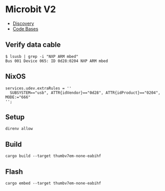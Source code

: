 # Microbit V2
* [Discovery](https://docs.rust-embedded.org/discovery/microbit/)
* [Code Bases](https://github.com/rust-embedded/discovery/tree/master/microbit/src)

## Verify data cable
```
$ lsusb | grep -i "NXP ARM mbed"
Bus 001 Device 065: ID 0d28:0204 NXP ARM mbed
```

## NixOS
```
services.udev.extraRules = ''
  SUBSYSTEM=="usb", ATTR{idVendor}=="0d28", ATTR{idProduct}=="0204", MODE:="666"
'';
```

## Setup
`direnv allow`

## Build
`cargo build --target thumbv7em-none-eabihf`

## Flash
`cargo embed --target thumbv7em-none-eabihf`
